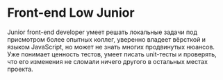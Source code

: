 # Front-end Low Junior
Junior front-end developer умеет решать локальные задачи под присмотром более опытных коллег, уверенно владеет вёрсткой и языком JavaScript, но может не знать многих продвинутых нюансов. Уже понимает ценность тестов, умеет писать unit-тесты и проверять, что его изменения не сломали ничего другого в остальных местах проекта.

